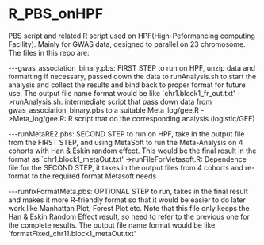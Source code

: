 # R_PBS_onHPF
PBS script and related R script used on HPF(High-Peformancing computing Facility). Mainly for GWAS data, designed to parallel on 23 chromosome.
The files in this repo are:

---gwas_association_binary.pbs: FIRST STEP to run on HPF,  unzip data and formatting if necessary, passed down the data to 
runAnalysis.sh to start the analysis and collect the results and bind back to proper format for future use. The output file name format would be like `chr1.block1_fr_out.txt'
   ->runAnalysis.sh: intermediate script that pass down data from gwas_association_binary.pbs to a suitable  Meta_log/gee.R
   ->Meta_log/gee.R: R script that do the corresponding analysis (logistic/GEE)

---runMetaRE2.pbs: SECOND STEP to run on HPF, take in the output file from the FIRST STEP, and using MetaSoft to run the Meta-Analysis on 4 cohorts with Han & Eskin random effect. This would be the final result in the format as `chr1.block1_metaOut.txt'
   ->runFileForMetasoft.R: Dependence file for the SECOND STEP, it takes in the output files from 4 cohorts and re-format to the      required format Metasoft needs
   
---runfixFormatMeta.pbs: OPTIONAL STEP to run, takes in the final result and makes it more R-friendly format so that it would be easier to do later work like Manhattan Plot, Forest Plot etc. Note that this file only keeps the Han & Eskin Random Effect result, so need to refer to the previous one for the complete results. The output file name format would be like `formatFixed_chr11.block1_metaOut.txt'
